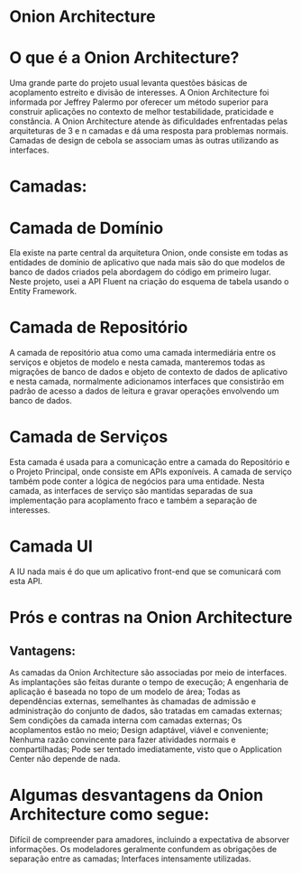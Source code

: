 Onion Architecture
=================

# O que é a Onion Architecture?
Uma grande parte do projeto usual levanta questões básicas de acoplamento estreito e divisão de interesses. A Onion Architecture 
foi informada por Jeffrey Palermo por oferecer um método superior para construir aplicações no contexto de melhor testabilidade, 
praticidade e constância. A Onion Architecture atende às dificuldades enfrentadas pelas arquiteturas de 3 e n camadas e dá uma 
resposta para problemas normais. Camadas de design de cebola se associam umas às outras utilizando as interfaces.

# Camadas:
# Camada de Domínio
 Ela existe na parte central da arquitetura Onion, onde consiste em todas as entidades de domínio de aplicativo que nada mais 
são do que modelos de banco de dados criados pela abordagem do código em primeiro lugar. Neste projeto, usei a API Fluent na 
criação do esquema de tabela usando o Entity Framework.

# Camada de Repositório
 A camada de repositório atua como uma camada intermediária entre os serviços e objetos de modelo e nesta camada, manteremos 
todas as migrações de banco de dados e objeto de contexto de dados de aplicativo e nesta camada, normalmente adicionamos 
interfaces que consistirão em padrão de acesso a dados de leitura e gravar operações envolvendo um banco de dados.

# Camada de Serviços
 Esta camada é usada para a comunicação entre a camada do Repositório e o Projeto Principal, onde consiste em APIs exponíveis. A 
camada de serviço também pode conter a lógica de negócios para uma entidade. Nesta camada, as interfaces de serviço são mantidas 
separadas de sua implementação para acoplamento fraco e também a separação de interesses.

# Camada UI
 A IU nada mais é do que um aplicativo front-end que se comunicará com esta API.

# Prós e contras na Onion Architecture

## Vantagens:
As camadas da Onion Architecture são associadas por meio de interfaces. As implantações são feitas durante o tempo de execução;
A engenharia de aplicação é baseada no topo de um modelo de área;
Todas as dependências externas, semelhantes às chamadas de admissão e administração do conjunto de dados, são tratadas em camadas externas;
Sem condições da camada interna com camadas externas;
Os acoplamentos estão no meio;
Design adaptável, viável e conveniente;
Nenhuma razão convincente para fazer atividades normais e compartilhadas;
Pode ser tentado imediatamente, visto que o Application Center não depende de nada.

# Algumas desvantagens da Onion Architecture como segue:
 Difícil de compreender para amadores, incluindo a expectativa de absorver informações. Os modeladores geralmente confundem as obrigações de separação entre as camadas;
 Interfaces intensamente utilizadas.
